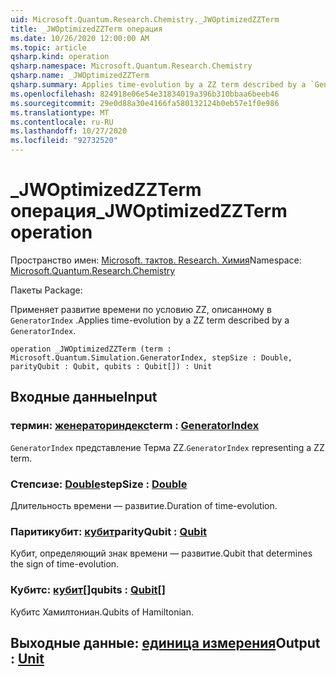 ```yaml
---
uid: Microsoft.Quantum.Research.Chemistry._JWOptimizedZZTerm
title: _JWOptimizedZZTerm операция
ms.date: 10/26/2020 12:00:00 AM
ms.topic: article
qsharp.kind: operation
qsharp.namespace: Microsoft.Quantum.Research.Chemistry
qsharp.name: _JWOptimizedZZTerm
qsharp.summary: Applies time-evolution by a ZZ term described by a `GeneratorIndex`.
ms.openlocfilehash: 824918e06e54e31834019a396b310bbaa6beeb46
ms.sourcegitcommit: 29e0d88a30e4166fa580132124b0eb57e1f0e986
ms.translationtype: MT
ms.contentlocale: ru-RU
ms.lasthandoff: 10/27/2020
ms.locfileid: "92732520"
---
```

# <a name="_jwoptimizedzzterm-operation"></a><span data-ttu-id="8d1da-102">_JWOptimizedZZTerm операция</span><span class="sxs-lookup"><span data-stu-id="8d1da-102">_JWOptimizedZZTerm operation</span></span>

<span data-ttu-id="8d1da-103">Пространство имен: [Microsoft. тактов. Research. Химия](xref:Microsoft.Quantum.Research.Chemistry)</span><span class="sxs-lookup"><span data-stu-id="8d1da-103">Namespace: [Microsoft.Quantum.Research.Chemistry](xref:Microsoft.Quantum.Research.Chemistry)</span></span>

<span data-ttu-id="8d1da-104">Пакеты [](https://nuget.org/packages/)</span><span class="sxs-lookup"><span data-stu-id="8d1da-104">Package: [](https://nuget.org/packages/)</span></span>


<span data-ttu-id="8d1da-105">Применяет развитие времени по условию ZZ, описанному в `GeneratorIndex` .</span><span class="sxs-lookup"><span data-stu-id="8d1da-105">Applies time-evolution by a ZZ term described by a `GeneratorIndex`.</span></span>

```qsharp
operation _JWOptimizedZZTerm (term : Microsoft.Quantum.Simulation.GeneratorIndex, stepSize : Double, parityQubit : Qubit, qubits : Qubit[]) : Unit
```


## <a name="input"></a><span data-ttu-id="8d1da-106">Входные данные</span><span class="sxs-lookup"><span data-stu-id="8d1da-106">Input</span></span>

### <a name="term--generatorindex"></a><span data-ttu-id="8d1da-107">термин: [женераториндекс](xref:Microsoft.Quantum.Simulation.GeneratorIndex)</span><span class="sxs-lookup"><span data-stu-id="8d1da-107">term : [GeneratorIndex](xref:Microsoft.Quantum.Simulation.GeneratorIndex)</span></span>

<span data-ttu-id="8d1da-108">`GeneratorIndex` представление Терма ZZ.</span><span class="sxs-lookup"><span data-stu-id="8d1da-108">`GeneratorIndex` representing a ZZ term.</span></span>


### <a name="stepsize--double"></a><span data-ttu-id="8d1da-109">Степсизе: [Double](xref:microsoft.quantum.lang-ref.double)</span><span class="sxs-lookup"><span data-stu-id="8d1da-109">stepSize : [Double](xref:microsoft.quantum.lang-ref.double)</span></span>

<span data-ttu-id="8d1da-110">Длительность времени — развитие.</span><span class="sxs-lookup"><span data-stu-id="8d1da-110">Duration of time-evolution.</span></span>


### <a name="parityqubit--qubit"></a><span data-ttu-id="8d1da-111">Паритикубит: [кубит](xref:microsoft.quantum.lang-ref.qubit)</span><span class="sxs-lookup"><span data-stu-id="8d1da-111">parityQubit : [Qubit](xref:microsoft.quantum.lang-ref.qubit)</span></span>

<span data-ttu-id="8d1da-112">Кубит, определяющий знак времени — развитие.</span><span class="sxs-lookup"><span data-stu-id="8d1da-112">Qubit that determines the sign of time-evolution.</span></span>


### <a name="qubits--qubit"></a><span data-ttu-id="8d1da-113">Кубитс: [кубит](xref:microsoft.quantum.lang-ref.qubit)[]</span><span class="sxs-lookup"><span data-stu-id="8d1da-113">qubits : [Qubit](xref:microsoft.quantum.lang-ref.qubit)[]</span></span>

<span data-ttu-id="8d1da-114">Кубитс Хамилтониан.</span><span class="sxs-lookup"><span data-stu-id="8d1da-114">Qubits of Hamiltonian.</span></span>



## <a name="output--unit"></a><span data-ttu-id="8d1da-115">Выходные данные: [единица измерения](xref:microsoft.quantum.lang-ref.unit)</span><span class="sxs-lookup"><span data-stu-id="8d1da-115">Output : [Unit](xref:microsoft.quantum.lang-ref.unit)</span></span>

